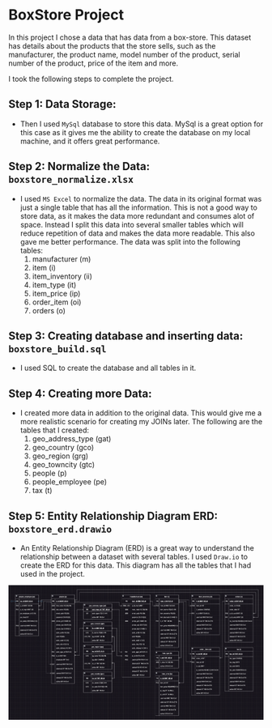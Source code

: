 # BoxStore Project

In this project I chose a data that has data from a box-store. This dataset has details about the products that the store sells, such as the manufacturer, the product name, model number of the product, serial number of the product, price of the item and more.

I took the following steps to complete the project. 
## Step 1: Data Storage:
* Then I used `MySql` database to store this data. MySql is a great option for this case as it gives me the ability to create the database on my local machine, and it offers great performance. 

## Step 2: Normalize the Data: `boxstore_normalize.xlsx`
* I used `MS Excel` to normalize the data. The data in its original format was just a single table that has all the information. This is not a good way to store data, as it makes the data more redundant and consumes alot of space. Instead I split this data into several smaller tables which will reduce repetition of data and makes the data more readable. This also gave me better performance. The data was split into the following tables:
    1. manufacturer (m)
    2. item (i)
    3. item_inventory (ii)
    4. item_type (it)
    5. item_price (ip)
    6. order_item (oi)
    7. orders (o)

## Step 3: Creating database and inserting data: `boxstore_build.sql`
* I used SQL to create the database and all tables in it. 

## Step 4: Creating more Data:
* I created more data in addition to  the original data. This would give me a more realistic scenario for creating my JOINs later. The following are the tables that I created:
    1. geo_address_type (gat)
    2. geo_country (gco)
    3. geo_region (grg)
    4. geo_towncity (gtc)
    5. people (p)
    6. people_employee (pe)
    7. tax (t)

## Step 5: Entity Relationship Diagram ERD: `boxstore_erd.drawio`
* An Entity Relationship Diagram (ERD) is a great way to understand the relationship between a dataset with several tables. I used `Draw.io` to create the ERD for this data. This diagram has all the tables that I had used in the project. 

![alt text](./image/erd.png)